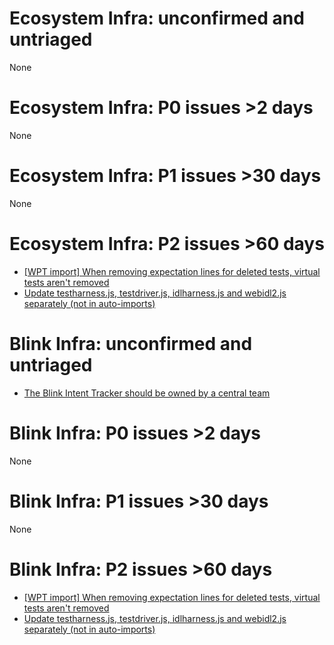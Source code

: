 # Ecosystem Infra: unconfirmed and untriaged
None

# Ecosystem Infra: P0 issues >2 days
None

# Ecosystem Infra: P1 issues >30 days
None

# Ecosystem Infra: P2 issues >60 days
* [[WPT import] When removing expectation lines for deleted tests, virtual tests aren't removed](https://crbug.com/730047)
* [Update testharness.js, testdriver.js, idlharness.js and webidl2.js separately (not in auto-imports)](https://crbug.com/685854)

# Blink Infra: unconfirmed and untriaged
* [The Blink Intent Tracker should be owned by a central team](https://crbug.com/806680)

# Blink Infra: P0 issues >2 days
None

# Blink Infra: P1 issues >30 days
None

# Blink Infra: P2 issues >60 days
* [[WPT import] When removing expectation lines for deleted tests, virtual tests aren't removed](https://crbug.com/730047)
* [Update testharness.js, testdriver.js, idlharness.js and webidl2.js separately (not in auto-imports)](https://crbug.com/685854)

